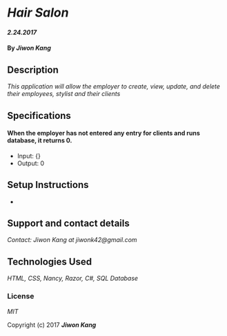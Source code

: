 # _Hair Salon_

#### _2.24.2017_

#### By _**Jiwon Kang**_

## Description

_This application will allow the employer to create, view, update, and delete their employees, stylist and their clients_

## Specifications

#### When the employer has not entered any entry for clients and runs database, it returns 0.
* Input: {}
* Output: 0


## Setup Instructions
*


## Support and contact details

_Contact: Jiwon Kang at jiwonk42@gmail.com_

## Technologies Used

_HTML, CSS, Nancy, Razor, C#, SQL Database_

### License

*MIT*

Copyright (c) 2017 **_Jiwon Kang_**
